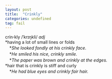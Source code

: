 ```yaml
---
layout: post
title:  "Crinkly"
categories: undefined
tag: fail
---
```

<DIV style="MARGIN: 0px 0px 5px">crin<B>·</B>kly /ˈkrɪŋkli/ <I>adj</I> <BR>*having a lot of small lines or folds<BR>　*<I>She looked fondly at his crinkly face.</I><BR>　*<I>He smiled his nice, crinkly smile.</I><BR>　*<I>The paper was brown and crinkly at the edges.</I><BR>*hair that is crinkly is stiff and curly<BR>　*<I>He had blue eyes and crinkly fair hair.</I></DIV>
